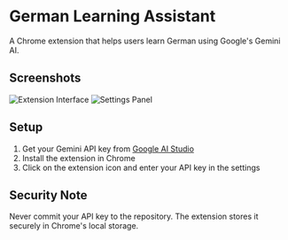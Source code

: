 # German Learning Assistant

A Chrome extension that helps users learn German using Google's Gemini AI.

## Screenshots

![Extension Interface](https://drive.usercontent.google.com/download?id=17aJ9v5_IgAkcaanQf7Sn-JNl6KwAbL8N)
![Settings Panel](https://drive.usercontent.google.com/download?id=1t7UP-wwcEGFFnExIEl55JC9s7hPmn-7r)

## Setup

1. Get your Gemini API key from [Google AI Studio](https://makersuite.google.com/app/apikey)
2. Install the extension in Chrome
3. Click on the extension icon and enter your API key in the settings

## Security Note

Never commit your API key to the repository. The extension stores it securely in Chrome's local storage.

